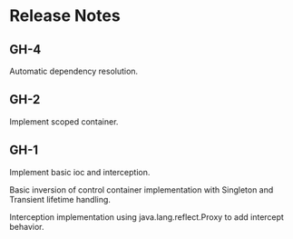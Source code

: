 # Release Notes

## GH-4

Automatic dependency resolution.

## GH-2

Implement scoped container.

## GH-1

Implement basic ioc and interception.

Basic inversion of control container implementation with
Singleton and Transient lifetime handling.

Interception implementation using java.lang.reflect.Proxy
to add intercept behavior.
